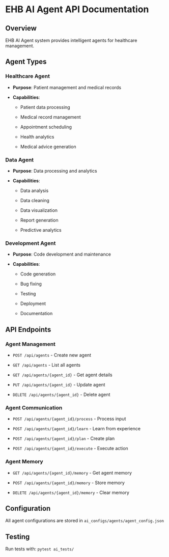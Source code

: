 # EHB AI Agent API Documentation

## Overview

EHB AI Agent system provides intelligent agents for healthcare management.

## Agent Types

### Healthcare Agent

- **Purpose**: Patient management and medical records

- **Capabilities**:

  - Patient data processing

  - Medical record management

  - Appointment scheduling

  - Health analytics

  - Medical advice generation

### Data Agent

- **Purpose**: Data processing and analytics

- **Capabilities**:

  - Data analysis

  - Data cleaning

  - Data visualization

  - Report generation

  - Predictive analytics

### Development Agent

- **Purpose**: Code development and maintenance

- **Capabilities**:

  - Code generation

  - Bug fixing

  - Testing

  - Deployment

  - Documentation

## API Endpoints

### Agent Management

- `POST /api/agents` - Create new agent

- `GET /api/agents` - List all agents

- `GET /api/agents/{agent_id}` - Get agent details

- `PUT /api/agents/{agent_id}` - Update agent

- `DELETE /api/agents/{agent_id}` - Delete agent

### Agent Communication

- `POST /api/agents/{agent_id}/process` - Process input

- `POST /api/agents/{agent_id}/learn` - Learn from experience

- `POST /api/agents/{agent_id}/plan` - Create plan

- `POST /api/agents/{agent_id}/execute` - Execute action

### Agent Memory

- `GET /api/agents/{agent_id}/memory` - Get agent memory

- `POST /api/agents/{agent_id}/memory` - Store memory

- `DELETE /api/agents/{agent_id}/memory` - Clear memory

## Configuration

All agent configurations are stored in `ai_configs/agents/agent_config.json`

## Testing

Run tests with: `pytest ai_tests/`
